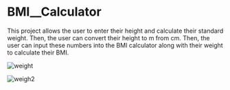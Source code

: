 # BMI__Calculator
This project allows the user to enter their height and calculate their standard weight. Then, the user can convert their height to m from cm. Then, the user can input these numbers into the BMI calculator along with their weight to calculate their BMI.

![weight](https://user-images.githubusercontent.com/56721456/112746831-81f06000-8fec-11eb-8814-eb8119ec30bc.JPG)

![weigh2](https://user-images.githubusercontent.com/56721456/112746832-874daa80-8fec-11eb-8f43-7d23effc2e75.JPG)
